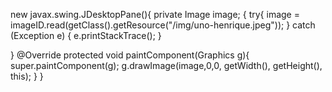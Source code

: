 new javax.swing.JDesktopPane(){
 private Image image;
{
try{
image = imageID.read(getClass().getResource("/img/uno-henrique.jpeg"));
}
catch (Exception e) {
    e.printStackTrace();
}

}
@Override
   protected void paintComponent(Graphics g){
    super.paintComponent(g);
    g.drawImage(image,0,0, getWidth(), getHeight(), this);
}
}
